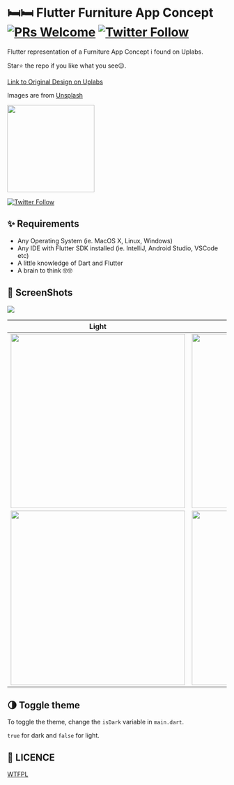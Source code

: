 # 🛏🛏 Flutter Furniture App Concept [![PRs Welcome](https://img.shields.io/badge/PRs-welcome-brightgreen.svg?style=flat-square)](http://makeapullrequest.com) [![Twitter Follow](https://img.shields.io/twitter/follow/iamjideguru.svg?style=social)](https://twitter.com/iamjideguru)

Flutter representation of a Furniture App Concept i found on Uplabs.

Star⭐ the repo if you like what you see😉.

[Link to Original Design on Uplabs](https://www.uplabs.com/posts/e-commerce-app-interface-for-furniture)

Images are from [Unsplash](https://unsplash.com)

<a href="ss/app.apk"><img src="https://playerzon.com/asset/download.png" width="200"></img></a>

[![Twitter Follow](https://img.shields.io/twitter/follow/iamjideguru.svg?style=social)](https://twitter.com/iamjideguru)

## ✨ Requirements
* Any Operating System (ie. MacOS X, Linux, Windows)
* Any IDE with Flutter SDK installed (ie. IntelliJ, Android Studio, VSCode etc)
* A little knowledge of Dart and Flutter
* A brain to think 🤓🤓


## 📸 ScreenShots

<img src="ss/1.png"/>

| Light| Dark|
|------|-------|
|<img src="ss/2.png" width="400">|<img src="ss/3.png" width="400">|
|<img src="ss/5.png" width="400">|<img src="ss/4.png" width="400">|


## 🌗 Toggle theme
To toggle the theme, change the `isDark` variable in `main.dart`.

`true` for dark and `false` for light.



## 🔖 LICENCE
[WTFPL](http://www.wtfpl.net/about/)
